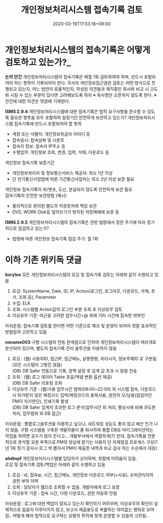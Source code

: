﻿---
title: "개인정보처리시스템 접속기록 검토"
date: 2020-03-19T17:53:18+09:00
---
# 개인정보처리시스템의 접속기록은 어떻게 검토하고 있는가?_

**논의 안건**
개인정보처리시스템의 접속기록은 매월 1회 검토하여야 하며, 반드시 포함되어야 하는 항목이 기록되어야 한다.
각사의 개인정보접근권한 검토는 어떤 방식으로 진행되고 있는지, 어느 방안이 효율적인지, 작성된 의견들과 재직중인 회사와 비교 시
고도화 시킬 수 있는 부분이 있다면 고려해보도록 하자
※ 회사명은 오픈하지 않도록 한다.
※ 안건에 대한 의견은 댓글에 기재한다.

  
**ISMS 2.9.4**
개인정보처리시스템에 대한 접속기록은 법적 요구사항을 준수할 수 있도록 필요한 항목을 모두 포함하여 일정기간 안전하게 보관하고 있는가?
개인정보처리시스템 접속기록에 반드시 포함되어야 할 항목
- 계정 또는 식별자: 개인정보취급자 아이디 등
- 접속일시: 접속날짜 및 시분초  
- 접속지 정보: 접속자 IP주소 등  
- 수행업무: 개인정보 조회, 변경, 입력, 삭제, 다운로드 등

개인정보 접속기록 보존기간  
- 개인정보처리자 및 정보통신서비스 제공자: 최소 1년 이상  
- 단 전기통신사업법에 따른 기간통신사업자는 최소 2년 이상 보존 필요  

개인정보 접속기록이 위/변조, 도난, 분실되지 않도록 안전하게 보관 필요  
접속기록의 안전한 보관방법 (예시)  
* 물리적으로 분리된 별도의 저장장치에 백업 보관  
* DVD, WORK Disk등 덮어쓰기가 방지된 저장매체에 보존 등

  
**ISMS 2.9.5**
개인정보처리시스템의 접속기록은 관련 법령에서 정한 주기에 따라 정기적으로 점검하고 있는가?
- 법령에 따른 개인정보 접속기록 점검 주기: 월 1회



# 이하 기존 위키독 댓글
**borylee**
모든 개인정보처리시스템의 로깅 및 접속기록 검토는 아래와 같이 수행되고 있음  
1. 로깅: SystemName, Date, ID, IP, Action(로그인, 로그아웃, 다운로드, 삭제, 추가, 조회 등), Parameter  
2. 수집: ELK  
3. 조회: 시스템별 Action값의 로그인 부분 조회 후 이상유무 검토  
4. 이상유무 기준: 야근을 고려한 업무시간+@ 외에 기타 시간에 접속한 외부인  
  
아쉬운점: 접속기록 검토를 한다면 어떤 기준으로 체크 및 운영이 되어야 정말 효과적인 방법일까 고민하고 있음

**noname003**
구형 시스템의 연동 한계점으로 인하여 개인정보처리시스템이 여러개로 분산되어 있으며, 별도의 접속기록 관리 솔루션을 이용하지 않음  
1. 로깅 : (웹) 사용자ID, 접근IP, 접근메뉴, 실행명령, 처리시각, 정보주체ID 로 구분됨. (모든 시스템이 그렇진 않음)  
(DB) DB Safer 연동으로 기록, 정책 설정 후 임계 값 초과 시 알람 전송  
2. 조회 : (웹) 로그 데이터 Table 호출(엑셀 변환 옵션 제공)  
(DB) DB Safer 리포팅 조회  
3. 이상유무 기준 : (웹)가용 업무시간 범위(09:00~22:00) 외 시스템 접속, 다운로드 시 허가받지 않은 매칭코드 입력/매칭코드의 중복사용, 권한의 오/남용(점검자인 PM이 자가판단), 인쇄기록 발생  
(DB) DB Safer 임계치 초과한 로그 분석(업무시간 외 처리, 평상시에 비해 과도한 처리, 업무범위 외 DB 접근)  
  
아쉬운점 : 통합로그솔루션을 이용하고 싶으나, 네트워킹 성능도 좋지 않고 예산 인가 나지 않음. 구형 시스템을 구축한 개발자들이 줄 퇴사하여 통합 DB로 마이그레이션하는 작업을 하려면 공수가 많이 든다고... 개발부서에서 격렬하게(?) 반대, 접속기록을 전문적으로 분석할 요원 부족으로 PM의 양심에 맡기는 사용자 단 자체점검 프로세스 구성(1년 1회 정기 감사시 로그 싹 뽑아서 PM이 제출한 내역과 비교 검사 하는 수순에서 대응)

**ahdtnpf**
개인정보처리시스템별 담당자가 상이하며, 취합에 어려움이 있음.  
로깅 및 접속기록 검토/백업은 아래와 같이 수행하고 있음  
1. 로깅 : id, 접속ip, 시간, 접근메뉴, 개인정보 다운로드 여부(+사유), 슈퍼관리자의 권한 부여 이력  
2. 조회 : 담당자가 웹으로 조회할 수 없음. 개발자에게 로그 요청  
3. 이상유무 기준 : 접속 시간, 다량 다운로드, 권한 차등화 안됨  
  
아쉬운점 : 로그에 대한 백업이 잘되고 있는지 확인하기 어려우며, 이상유무의 확인이 실제적으로 꼼꼼히 이루어지지 않고, 보고서 제출용도로 복붙하는 의미없는 행위로 보여짐.. 어떻게 해야 법적으로 요구하는 상황의 목적에 맞게 운영할 수 있을까 고민됨..

